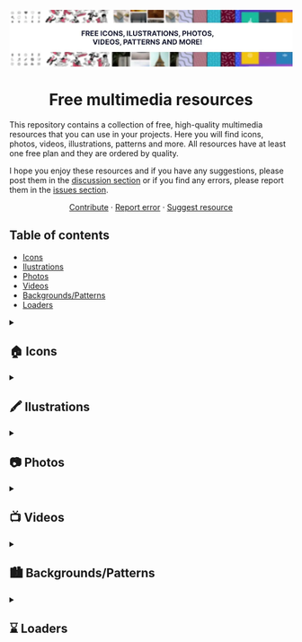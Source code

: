 <div id="top"></div>

<!-- PROJECT LOGO -->
<div align="center">

![header](./images/header.webp)

# Free multimedia resources

</div>

This repository contains a collection of free, high-quality multimedia resources that you can use in your projects. Here you will find icons, photos, videos, illustrations, patterns and more. All resources have at least one free plan and they are ordered by quality.

I hope you enjoy these resources and if you have any suggestions, please post them in the [discussion section](https://github.com/cosmoart/free-multimedia-resources/discussions) or if you find any errors, please report them in the [issues section](https://github.com/cosmoart/free-multimedia-resources/issues).

<div align="center">
  <a href="https://github.com/cosmoart/free-multimedia-resources">Contribute</a>
  ·
  <a href="https://github.com/cosmoart/free-multimedia-resources/issues">Report error</a>
  ·
  <a href="https://github.com/cosmoart/free-multimedia-resources/discussions">Suggest resource</a>
</div>


<!-- TABLE OF CONTENTS -->
## Table of contents

- [Icons](#-icons)
- [Ilustrations](#%EF%B8%8F-ilustrations)
- [Photos](#-photos)
- [Videos](#-videos)
- [Backgrounds/Patterns](#%EF%B8%8F-backgroundspatterns)
- [Loaders](#-loaders)


<details>

<summary><h2>🏠 Icons</h2></summary>

<table>
<tr>
		<td><a href="https://fonts.google.com/icons"><img src="./images/icons/google.webp" alt="Google icons"></a></td><td><a href="https://tabler-icons.io"><img src="https://tabler-icons.io/img/tabler-icons/og.png" alt="Tabler icons"></a></td><td><a href="https://heroicons.com/"><img src="./images/icons/heroicons.webp" alt="Hero icons"></a></td>
	</tr>
	<tr>
		<td><a href="https://fonts.google.com/icons">Google icons</a></td><td><a href="https://tabler-icons.io">Tabler icons</a></td><td><a href="https://heroicons.com/">Hero icons</a></td>
	</tr>
	<tr>
		<td>Over 2,500 glyphs in a single font file with a wide range of design variants. </td><td>Free and open source icons designed to make your website or app attractive, visually consistent and simply beautiful.</td><td>Beautiful hand-crafted SVG icons, by the makers of Tailwind CSS.</td>
	</tr>
	<tr>
		<td><a href="https://www.apache.org/licenses/LICENSE-2.0.html">Licence: Apache License Version 2.0</a> </td><td><a href="https://github.com/tabler/tabler-icons/blob/master/LICENSE">Licence: MIT</a></td><td><a href="https://github.com/tailwindlabs/heroicons/blob/master/LICENSE">Licence: MIT</a></td>
	</tr><tr>
		<td><a href="https://remixicon.com/"><img src="./images/icons/remixicon.webp" alt="Remix icons"></a></td><td><a href="https://css.gg/"><img src="https://css.gg/fav/og2.png" alt="css.gg"></a></td><td><a href="https://feathericons.com/"><img src="./images/icons/feather.webp" alt="Feather icons"></a></td>
	</tr>
	<tr>
		<td><a href="https://remixicon.com/">Remix icons</a></td><td><a href="https://css.gg/">css.gg</a></td><td><a href="https://feathericons.com/">Feather icons</a></td>
	</tr>
	<tr>
		<td>Remix Icon is a set of open source neutral style system symbols elaborately crafted for designers and developers.</td><td>Open-source CSS, SVG and Figma UI Icons, Available in SVG Sprite, styled-components, NPM & API</td><td>Simply beautiful open source icons</td>
	</tr>
	<tr>
		<td><a href="https://github.com/Remix-Design/RemixIcon/blob/master/License">Licence: Apache License Version 2.0</a> </td><td><a href="https://css.gg/doc/licence">Licence: MIT</a></td><td><a href="https://github.com/feathericons/feather/blob/master/LICENSE">Licence: MIT</a></td>
	</tr><tr>
		<td><a href="https://www.svgrepo.com"><img src="https://www.svgrepo.com/social.png" alt="SVGrepo"></a></td><td><a href="https://iconmonstr.com"><img src="./images/icons/iconmonstr.webp" alt="Iconmonstr"></a></td><td><a href="https://keyicons.com"><img src="./images/icons/keyicons.webp" alt="Keyicons"></a></td>
	</tr>
	<tr>
		<td><a href="https://www.svgrepo.com">SVGrepo</a></td><td><a href="https://iconmonstr.com">Iconmonstr</a></td><td><a href="https://keyicons.com">Keyicons</a></td>
	</tr>
	<tr>
		<td>500.000+ Open-licensed SVG Vector and Icons</td><td>Free simple icons for your next project</td><td>The clean icon set you were looking for, ready to use in web, mobile development and wherever you want.</td>
	</tr>
	<tr>
		<td><a href="https://www.svgrepo.com/page/licensing">Licence: Multiple licenses (SVG Repo License, CC0, MIT...)</a> </td><td><a href="https://iconmonstr.com/license/">Licence: "Licensee may use the Work in non-commercial and commercial projects, services or products without attribution."</a></td><td><a href="https://keyicons.com">Licence: CC BY 4.0</a></td>
	</tr><tr>
		<td><a href="http://zwicon.com"><img src="./images/icons/zwicon.webp" alt="Zwicon"></a></td>
	</tr>
	<tr>
		<td><a href="http://zwicon.com">Zwicon</a></td>
	</tr>
	<tr>
		<td>The zwicon icon library was made to support our work @zwoelf. Now it is available for free for download.</td>
	</tr>
	<tr>
		<td><a href="http://zwicon.com/how-to-use.html">Licence: CC BY-ND 4.0</a> </td>
	</tr>
</table>
</details>


<details>

<summary><h2>🖍️ Ilustrations</h2></summary>

<table>
<tr>
		<td><a href="https://www.reshot.com/free-vector-illustrations/"><img src="https://www.reshot.com/static/illustrations/og/reshot-free-illustrations.png" alt="Reshot"></a></td><td><a href="https://undraw.co/illustrations"><img src="./images/ilustrations/undraw.webp" alt="unDraw"></a></td><td><a href="https://designs.ai/graphicmaker"><img src="./images/ilustrations/designsai.webp" alt="Designs AI"></a></td>
	</tr>
	<tr>
		<td><a href="https://www.reshot.com/free-vector-illustrations/">Reshot</a></td><td><a href="https://undraw.co/illustrations">unDraw</a></td><td><a href="https://designs.ai/graphicmaker">Designs AI</a></td>
	</tr>
	<tr>
		<td>Download free vector illustrations for commercial use with no attribution so you can design freely.</td><td>The design project with open-source illustrations for any idea you can imagine and create.</td><td>Get beautiful and customizable SVG, PNG and Vector illustrations that match you brand identity.</td>
	</tr>
	<tr>
		<td><a href="https://www.reshot.com/license/">Licence: Reshot Free License</a> </td><td><a href="https://undraw.co/license">Licence: "You can use the illustrations in any project, commercial or personal without attribution or any costs"</a></td><td><a href="https://designs.ai/dos-and-donts">Licence: "Free for Personal and Commercial usage with attribution."</a></td>
	</tr><tr>
		<td><a href="https://iradesign.io"><img src="./images/ilustrations/iradesign.webp" alt="Iradesign"></a></td><td><a href="https://www.opendoodles.com"><img src="https://assets.website-files.com/5d5d5904f8a21bfe5ff69367/5da4cb5454976755fcac7930_seo-doodles.jpg" alt="Open Doodles"></a></td><td><a href="https://bigheads.io"><img src="https://bigheads.io/card.png" alt="Big Heads"></a></td>
	</tr>
	<tr>
		<td><a href="https://iradesign.io">Iradesign</a></td><td><a href="https://www.opendoodles.com">Open Doodles</a></td><td><a href="https://bigheads.io">Big Heads</a></td>
	</tr>
	<tr>
		<td>Build your own amazing illustrations with MIT licensed illustrations</td><td>A library of sketchy illustrations of people free for personal and commercial use.</td><td>Randomly Generated Characters for Your Apps & Games.</td>
	</tr>
	<tr>
		<td><a href="https://iradesign.io">Licence: MIT</a> </td><td><a href="https://www.opendoodles.com">Licence: CC0 1.0</a></td><td><a href="https://bigheads.io">Licence: "Free for personal and commercial use."</a></td>
	</tr><tr>
		<td><a href="https://www.manypixels.co/gallery"><img src="https://www.manypixels.co/Illustrations%20Gallery%20Thumbnails.png" alt="Many Pixels"></a></td><td><a href="https://www.humaaans.com/"><img src="https://assets.website-files.com/5bff8886c3964a992e90d465/5c050a75fc73fba30bf816f1_seo-rectangle.jpg" alt="Humaaans"></a></td><td><a href="https://fresh-folk.com"><img src="https://fresh-folk.com/assets/images/card.jpg" alt="Fresh Folk"></a></td>
	</tr>
	<tr>
		<td><a href="https://www.manypixels.co/gallery">Many Pixels</a></td><td><a href="https://www.humaaans.com/">Humaaans</a></td><td><a href="https://fresh-folk.com">Fresh Folk</a></td>
	</tr>
	<tr>
		<td>Download our 2,500+ editable and royalty-free SVG and PNG illustrations to power up your designs.</td><td>Mix-&-match illustrations of people with a design library for InVIsion Studio and Sketch.</td><td>An illustration library of people and objects.</td>
	</tr>
	<tr>
		<td><a href="https://www.manypixels.co/gallery">Licence: "You can use the illustrations in any project, commercial or personal without attribution or any costs."</a> </td><td><a href="https://www.humaaans.com/">Licence: CC0</a></td><td><a href="https://fresh-folk.com">Licence: CC BY-NC-ND 4.0</a></td>
	</tr><tr>
		<td><a href="https://flexiple.com/illustrations/"><img src="https://ik.imagekit.io/6eslefmcf/flexiple/preview/scale-link-preview_TPkNnpjji.png" alt="Flexiple ilustrations"></a></td><td><a href="https://storyset.com"><img src="./images/ilustrations/storyset.webp" alt="Storyset"></a></td><td><a href="https://themeisle.com/illustrations/"><img src="./images/ilustrations/themeisle.webp" alt="Theme Isle"></a></td>
	</tr>
	<tr>
		<td><a href="https://flexiple.com/illustrations/">Flexiple ilustrations</a></td><td><a href="https://storyset.com">Storyset</a></td><td><a href="https://themeisle.com/illustrations/">Theme Isle</a></td>
	</tr>
	<tr>
		<td>A new free, open-source and high-quality illustration each day - no attribution needed!</td><td>Awesome free customizable illustrations for your next project</td><td>Find & Download the most popular Illustrations ✓ Free for commercial use ✓ High Quality Images ✓ Made for Creative Projects.</td>
	</tr>
	<tr>
		<td><a href="https://flexiple.com/illustrations/">Licence: "Put simply, use it in any project. No attribution needed."</a> </td><td><a href="https://storyset.com/faqs">Licence: Free for Personal and Commercial usage with attribution.</a></td><td><a href="https://themeisle.com/illustrations/">Licence: "All images and vectors published on Themeisle can be used for free. You can use them for noncommercial and commercial purposes."</a></td>
	</tr><tr>
		<td><a href="https://www.drawkit.com/?pricing-type=Free"><img src="./images/ilustrations/drawkit.webp" alt="DrawKit"></a></td><td><a href="https://delesign.com/free-designs/graphics/illustration"><img src="./images/ilustrations/delesign.webp" alt="Delesign"></a></td>
	</tr>
	<tr>
		<td><a href="https://www.drawkit.com/?pricing-type=Free">DrawKit</a></td><td><a href="https://delesign.com/free-designs/graphics/illustration">Delesign</a></td>
	</tr>
	<tr>
		<td>REQUIRE LOGIN TO USE. Browse all our creative contents. 2D illustrations, icons, 3D, animations, mockups and many more.</td><td>REQUIRE LOGIN TO USE. Use our royalty-free Illustrations for your website, social media, blog, email newsletters, and anything else.</td>
	</tr>
	<tr>
		<td><a href="https://www.drawkit.com/license">Licence: DrawKit License (Free for Personal and Commercial. No attribution required.)</a> </td><td><a href="https://delesign.com/free-designs/free-license/">Licence: Delesign License (Free for Personal and Commercial. No attribution required.)</a></td>
	</tr>
</table>
</details>


<details>

<summary><h2>📷 Photos</h2></summary>

<table>
<tr>
		<td><a href="https://pixabay.com/photos/"><img src="./images/photos/pixabay.webp" alt="PixaBay"></a></td><td><a href="https://www.pexels.com"><img src="./images/photos/pexels.webp" alt="Pexels"></a></td><td><a href="https://picography.co"><img src="./images/photos/picography.webp" alt="Picography"></a></td>
	</tr>
	<tr>
		<td><a href="https://pixabay.com/photos/">PixaBay</a></td><td><a href="https://www.pexels.com">Pexels</a></td><td><a href="https://picography.co">Picography</a></td>
	</tr>
	<tr>
		<td>Find high quality royalty free photos for your next project. ✓ Free for commercial use ✓ No attribution required ✓ Photos handpicked by staff.</td><td>Free stock photos & videos you can use everywhere. Browse millions of high-quality royalty free stock images & copyright free pictures. No attribution required.</td><td>Picography offers gorgeous high-resolution free photos. Our free stock photos can be used for any project. No attribution needed. Download your favorites.</td>
	</tr>
	<tr>
		<td><a href="https://pixabay.com/es/service/license/">Licence: Pixabay License (Free for commercial and noncommercial use. Attribution is not required.)</a> </td><td><a href="https://www.pexels.com/license/">Licence: "All photos and videos on Pexels can be downloaded and used for free."</a></td><td><a href="https://picography.co/terms/">Licence: CC0 1.0</a></td>
	</tr><tr>
		<td><a href="https://unsplash.com"><img src="./images/photos/unsplash.webp" alt="Unsplash"></a></td><td><a href="https://stocksnap.io"><img src="https://stocksnap.io/img/stocksnap_og.png" alt="StockSnap"></a></td><td><a href="https://nappy.co"><img src="https://nappy.co/public/img/meta_header.jpg" alt="Nappy"></a></td>
	</tr>
	<tr>
		<td><a href="https://unsplash.com">Unsplash</a></td><td><a href="https://stocksnap.io">StockSnap</a></td><td><a href="https://nappy.co">Nappy</a></td>
	</tr>
	<tr>
		<td>The internet’s source of freely-usable images. Powered by creators everywhere.</td><td>The best source for free, CC0, do-what-you-want-with stock photos. No attribution required.</td><td>Beautiful photos of Black and Brown people, for free. For commercial and personal use.</td>
	</tr>
	<tr>
		<td><a href="https://unsplash.com/license">Licence: Free for Commercial and non-commercial purposes. No attribution required.</a> </td><td><a href="https://stocksnap.io/license">Licence: CC0 1.0</a></td><td><a href="https://nappy.co/license">Licence: CC0 1.0</a></td>
	</tr>
</table>
</details>


<details>

<summary><h2>📺 Videos</h2></summary>

<table>
<tr>
		<td><a href="https://www.pexels.com/videos/"><img src="./images/videos/pexels.webp" alt="Pexels"></a></td><td><a href="https://coverr.co"><img src="./images/videos/coverr.webp" alt="Coverr"></a></td><td><a href="https://www.videezy.com"><img src="./images/videos/videezy.webp" alt="Videezy"></a></td>
	</tr>
	<tr>
		<td><a href="https://www.pexels.com/videos/">Pexels</a></td><td><a href="https://coverr.co">Coverr</a></td><td><a href="https://www.videezy.com">Videezy</a></td>
	</tr>
	<tr>
		<td>Pexels Videos makes it easy to find free stock footage for your website, promo video or anything else.</td><td>Download royalty free (for personal and commercial use), unique and beautiful video footage for your website or any project. No attribution required.</td><td>Download millions of free and premium stock footage and motion graphics instantly.</td>
	</tr>
	<tr>
		<td><a href="https://www.pexels.com/license/">Licence: "All photos and videos on Pexels can be downloaded and used for free."</a> </td><td><a href="https://coverr.co/license">Licence: "All Videos published on Coverr.co can be used free for commercial and non-commercial purposes. You do not need to ask permission from or provide credit to the videographer or Coverr.co, although it is appreciated when possible."</a></td><td><a href="https://www.videezy.com/terms">Licence: Standard, Pro, Creative Commons and Editorial Use Only</a></td>
	</tr><tr>
		<td><a href="https://mixkit.co/free-stock-video/"><img src="./images/videos/mixkit.webp" alt="Mixkit"></a></td><td><a href="https://www.videvo.net"><img src="./images/videos/videvo.webp" alt="Videvo"></a></td>
	</tr>
	<tr>
		<td><a href="https://mixkit.co/free-stock-video/">Mixkit</a></td><td><a href="https://www.videvo.net">Videvo</a></td>
	</tr>
	<tr>
		<td>Browse our library of extraordinary free stock footage and motion clips for every occasion. All HD Video Clips are completely free to download and use anywhere.</td><td>Download Free Stock Footage and HD Video clips; Videvo offers a large selection of HD video clips, motion graphics and free stock footage.</td>
	</tr>
	<tr>
		<td><a href="https://mixkit.co/license/">Licence: "Items under the Mixkit Stock Video Free License can be used in your commercial and non-commercial projects, for free."</a> </td><td><a href="https://help.videvo.net/category/6-licensing">Licence: Videvo Attribution License or Creative Commons 3.0 ("You may use these video clips free of charge, in both personal and commercial productions. Video clips that carry the Creative Commons 3.0 license must be attributed to the original author.")</a></td>
	</tr>
</table>
</details>


<details>

<summary><h2>🏙️ Backgrounds/Patterns</h2></summary>

<table>
<tr>
		<td><a href="https://www.magicpattern.design/tools/css-backgrounds"><img src="https://storage.googleapis.com/brandflow-bucket/magipattern/css-backgrounds.jpg" alt="CSS Background Patterns"></a></td><td><a href="https://pattern.monster"><img src="https://giguom.com/pattern.monster/images//TwitterBG2.png" alt="Pattern Monster"></a></td><td><a href="https://bansal.io/pattern-css"><img src="https://bansal.io/assets/images/pattern-css-preview.jpg" alt="pattern.css"></a></td>
	</tr>
	<tr>
		<td><a href="https://www.magicpattern.design/tools/css-backgrounds">CSS Background Patterns</a></td><td><a href="https://pattern.monster">Pattern Monster</a></td><td><a href="https://bansal.io/pattern-css">pattern.css</a></td>
	</tr>
	<tr>
		<td>Beautiful pure CSS background patterns that you can actually use in your projects!</td><td>A simple online pattern generator to create repeatable SVG patterns. Perfect for website backgrounds, apparel, branding, packaging design and more.</td><td>CSS only library to fill your empty background with beautiful patterns.</td>
	</tr>
	<tr>
		<td><a href="https://www.magicpattern.design/terms">Licence: "Free"</a> </td><td><a href="https://github.com/catchspider2002/svelte-svg-patterns/blob/master/LICENSE.md">Licence: MIT</a></td><td><a href="https://github.com/bansal/pattern.css">Licence: MIT</a></td>
	</tr><tr>
		<td><a href="https://haikei.app/generators/"><img src="https://haikei.app/haikei-cover.png" alt="Haikei"></a></td><td><a href="https://www.heropatterns.com"><img src="./images/backgrounds/heropatterns.webp" alt="Hero Patterns"></a></td><td><a href="https://patternpad.com"><img src="https://patternpad.com/images/patternpad-banner.png" alt="PatternPad"></a></td>
	</tr>
	<tr>
		<td><a href="https://haikei.app/generators/">Haikei</a></td><td><a href="https://www.heropatterns.com">Hero Patterns</a></td><td><a href="https://patternpad.com">PatternPad</a></td>
	</tr>
	<tr>
		<td>Our SVG generators let you discover, customize, randomize, and export generative SVG design assets to use in your favorite design tools.</td><td>A collection of repeatable SVG background patterns for you to use on your web projects.</td><td>PatternPad offers unlimited unique pattern designs that fit your style. Ideal for branding, presentations, social media posts or customising products.</td>
	</tr>
	<tr>
		<td><a href="https://haikei.app/pricing/">Licence: Free</a> </td><td><a href="https://heropatterns.com">Licence: CC BY 4.0</a></td><td><a href="https://patternpad.com">Licence: Free with attribution</a></td>
	</tr>
</table>
</details>


<details>

<summary><h2>⌛ Loaders</h2></summary>

<table>
<tr>
		<td><a href="https://10015.io/tools/css-loader-generator"><img src="./images/loaders/css_tools.webp" alt="10015 Tools - CSS Loader Generator"></a></td><td><a href="https://uiball.com/loaders/"><img src="./images/loaders/uiball-loaders.webp" alt="Loaders"></a></td><td><a href="https://loaders.holasvg.com"><img src="https://loaders.holasvg.com/holasvg-loaders.gif" alt="Hola svg"></a></td>
	</tr>
	<tr>
		<td><a href="https://10015.io/tools/css-loader-generator">10015 Tools - CSS Loader Generator</a></td><td><a href="https://uiball.com/loaders/">Loaders</a></td><td><a href="https://loaders.holasvg.com">Hola svg</a></td>
	</tr>
	<tr>
		<td>Online CSS Loader Generator is a free tool for generating CSS loaders</td><td>Free loaders & spinners for your next project. Built with HTML, CSS and a soupçon of SVG. Available for copypasta or as a tree-shakeable React component library.</td><td>Free SVG Loader Generator</td>
	</tr>
	<tr>
		<td><a href="https://10015.io/tools/css-loader-generator">Licence: Free</a> </td><td><a href="https://github.com/GriffinJohnston/uiball-loaders/blob/main/LICENSE">Licence: MIT</a></td><td><a href="https://loaders.holasvg.com">Licence: MIT</a></td>
	</tr><tr>
		<td><a href="https://samherbert.net/svg-loaders/"><img src="./images/loaders/svg-loaders.webp" alt="SVG Loaders"></a></td><td><a href="https://cssloaders.github.io"><img src="https://cssloaders.github.io/images/Loader-screen.png" alt="CSS loaders and spinners"></a></td>
	</tr>
	<tr>
		<td><a href="https://samherbert.net/svg-loaders/">SVG Loaders</a></td><td><a href="https://cssloaders.github.io">CSS loaders and spinners</a></td>
	</tr>
	<tr>
		<td>Loading icons and small animations built with pure SVG.</td><td>CSS Loader is a collection of different types of loaders, spinners and their source code. There are no image dependencies in this. It's is done using pure CSS. Hence it is easily customization too.</td>
	</tr>
	<tr>
		<td><a href="https://github.com/SamHerbert/SVG-Loaders/blob/master/LICENSE.md">Licence: MIT</a> </td><td><a href="https://github.com/vineethtrv/css-loader/blob/master/LICENSE">Licence: MIT</a></td>
	</tr>
</table>
</details>

